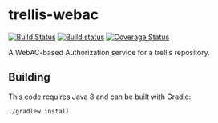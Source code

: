 # trellis-webac

[![Build Status](https://travis-ci.org/trellis-ldp/trellis-webac.png?branch=master)](https://travis-ci.org/trellis-ldp/trellis-webac)
[![Build status](https://ci.appveyor.com/api/projects/status/fte889wya48cvax7?svg=true)](https://ci.appveyor.com/project/acoburn/trellis-webac)
[![Coverage Status](https://coveralls.io/repos/github/trellis-ldp/trellis-webac/badge.svg?branch=master)](https://coveralls.io/github/trellis-ldp/trellis-webac?branch=master)

A WebAC-based Authorization service for a trellis repository.

## Building

This code requires Java 8 and can be built with Gradle:

    ./gradlew install
